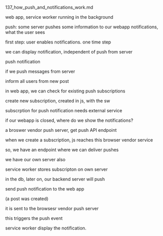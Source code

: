 137_how_push_and_notifications_work.md

web app, service worker running in the background

push: some server pushes some information to our webapp
notifications, what the user sees

first step: user enables notifications. one time step

we can display notification, independent of push from server

push notification

if we push messages from server

inform all users from new post

in web app, we can check for existing push subscriptions

create new subscription, created in js, with the sw

subscrption for push notification needs external service

if our webapp is closed, where do we show the notifications?

a broswer vendor push server, get push API endpoint

when we create a subscription, js reaches this browser vendor service

so, we have an endpoint where we can deliver pushes

we have our own server also

service worker stores subscripton on own server

in the db, later on, our backend server will push

send push notification to the web app

(a post was created)

it is sent to the browsesr vendor push server

this triggers the push event

service worker display the notification.








































